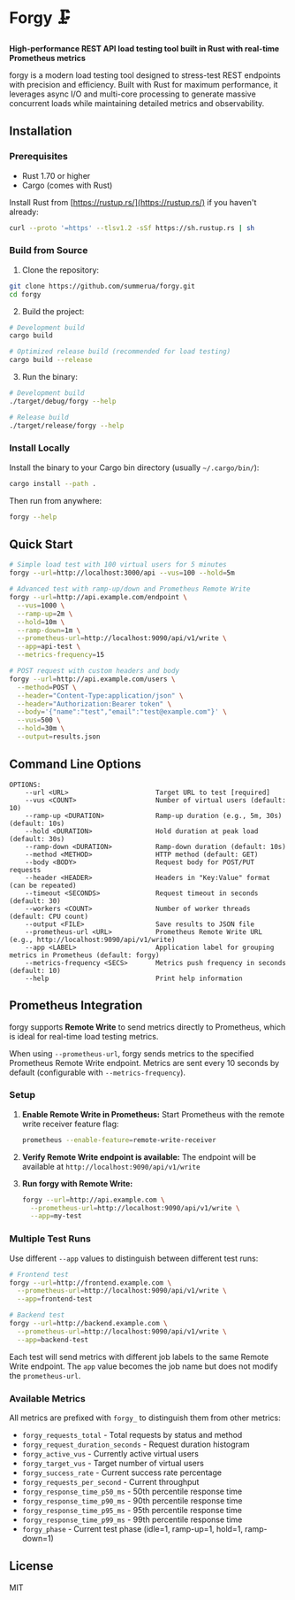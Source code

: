 # Forgy 🗜️

**High-performance REST API load testing tool built in Rust with real-time Prometheus metrics**

forgy is a modern load testing tool designed to stress-test REST endpoints with precision and efficiency. Built with Rust for maximum performance, it leverages async I/O and multi-core processing to generate massive concurrent loads while maintaining detailed metrics and observability.

## Installation

### Prerequisites

- Rust 1.70 or higher
- Cargo (comes with Rust)

Install Rust from [https://rustup.rs/](https://rustup.rs/) if you haven't already:
```bash
curl --proto '=https' --tlsv1.2 -sSf https://sh.rustup.rs | sh
```

### Build from Source

1. Clone the repository:
```bash
git clone https://github.com/summerua/forgy.git
cd forgy
```

2. Build the project:
```bash
# Development build
cargo build

# Optimized release build (recommended for load testing)
cargo build --release
```

3. Run the binary:
```bash
# Development build
./target/debug/forgy --help

# Release build
./target/release/forgy --help
```

### Install Locally

Install the binary to your Cargo bin directory (usually `~/.cargo/bin/`):
```bash
cargo install --path .
```

Then run from anywhere:
```bash
forgy --help
```

## Quick Start

```bash
# Simple load test with 100 virtual users for 5 minutes
forgy --url=http://localhost:3000/api --vus=100 --hold=5m

# Advanced test with ramp-up/down and Prometheus Remote Write
forgy --url=http://api.example.com/endpoint \
  --vus=1000 \
  --ramp-up=2m \
  --hold=10m \
  --ramp-down=1m \
  --prometheus-url=http://localhost:9090/api/v1/write \
  --app=api-test \
  --metrics-frequency=15

# POST request with custom headers and body
forgy --url=http://api.example.com/users \
  --method=POST \
  --header="Content-Type:application/json" \
  --header="Authorization:Bearer token" \
  --body='{"name":"test","email":"test@example.com"}' \
  --vus=500 \
  --hold=30m \
  --output=results.json
```

## Command Line Options

```
OPTIONS:
    --url <URL>                      Target URL to test [required]
    --vus <COUNT>                    Number of virtual users (default: 10)
    --ramp-up <DURATION>             Ramp-up duration (e.g., 5m, 30s) (default: 10s)
    --hold <DURATION>                Hold duration at peak load (default: 30s)
    --ramp-down <DURATION>           Ramp-down duration (default: 10s)
    --method <METHOD>                HTTP method (default: GET)
    --body <BODY>                    Request body for POST/PUT requests
    --header <HEADER>                Headers in "Key:Value" format (can be repeated)
    --timeout <SECONDS>              Request timeout in seconds (default: 30)
    --workers <COUNT>                Number of worker threads (default: CPU count)
    --output <FILE>                  Save results to JSON file
    --prometheus-url <URL>           Prometheus Remote Write URL (e.g., http://localhost:9090/api/v1/write)
    --app <LABEL>                    Application label for grouping metrics in Prometheus (default: forgy)
    --metrics-frequency <SECS>       Metrics push frequency in seconds (default: 10)
    --help                           Print help information
```

## Prometheus Integration

forgy supports **Remote Write** to send metrics directly to Prometheus, which is ideal for real-time load testing metrics.

When using `--prometheus-url`, forgy sends metrics to the specified Prometheus Remote Write endpoint. Metrics are sent every 10 seconds by default (configurable with `--metrics-frequency`).

### Setup

1. **Enable Remote Write in Prometheus:**
   Start Prometheus with the remote write receiver feature flag:
   ```bash
   prometheus --enable-feature=remote-write-receiver
   ```

2. **Verify Remote Write endpoint is available:**
   The endpoint will be available at `http://localhost:9090/api/v1/write`

3. **Run forgy with Remote Write:**
   ```bash
   forgy --url=http://api.example.com \
     --prometheus-url=http://localhost:9090/api/v1/write \
     --app=my-test
   ```

### Multiple Test Runs

Use different `--app` values to distinguish between different test runs:
```bash
# Frontend test
forgy --url=http://frontend.example.com \
  --prometheus-url=http://localhost:9090/api/v1/write \
  --app=frontend-test

# Backend test  
forgy --url=http://backend.example.com \
  --prometheus-url=http://localhost:9090/api/v1/write \
  --app=backend-test
```

Each test will send metrics with different job labels to the same Remote Write endpoint. The `app` value becomes the job name but does not modify the `prometheus-url`.

### Available Metrics

All metrics are prefixed with `forgy_` to distinguish them from other metrics:

- `forgy_requests_total` - Total requests by status and method
- `forgy_request_duration_seconds` - Request duration histogram  
- `forgy_active_vus` - Currently active virtual users
- `forgy_target_vus` - Target number of virtual users
- `forgy_success_rate` - Current success rate percentage
- `forgy_requests_per_second` - Current throughput
- `forgy_response_time_p50_ms` - 50th percentile response time
- `forgy_response_time_p90_ms` - 90th percentile response time
- `forgy_response_time_p95_ms` - 95th percentile response time
- `forgy_response_time_p99_ms` - 99th percentile response time
- `forgy_phase` - Current test phase (idle=1, ramp-up=1, hold=1, ramp-down=1)

## License

MIT